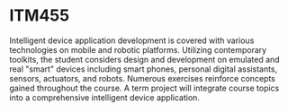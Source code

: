 # ITM455
Intelligent device application development is covered with various technologies on mobile and robotic platforms. Utilizing contemporary toolkits, the student considers design and development on emulated and real "smart" devices including smart phones, personal digital assistants, sensors, actuators, and robots. Numerous exercises reinforce concepts gained throughout the course. A term project will integrate course topics into a comprehensive intelligent device application.
